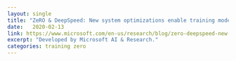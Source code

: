 ```yaml
---
layout: single
title: "ZeRO & DeepSpeed: New system optimizations enable training models with over 100 billion parameters"
date:   2020-02-13
link: https://www.microsoft.com/en-us/research/blog/zero-deepspeed-new-system-optimizations-enable-training-models-with-over-100-billion-parameters/
excerpt: "Developed by Microsoft AI & Research."
categories: training zero
---
```

